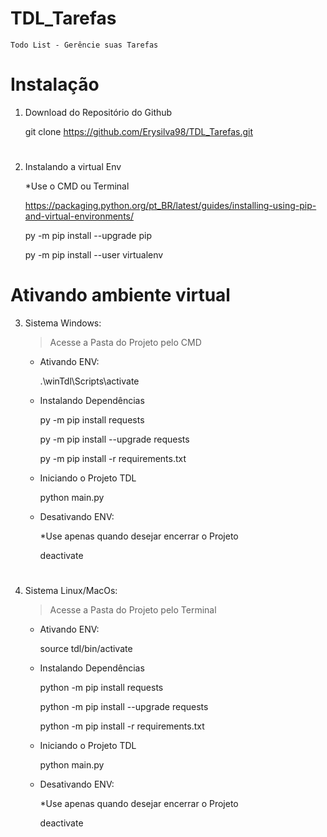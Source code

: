 # TDL_Tarefas
    Todo List - Gerêncie suas Tarefas


# Instalação 

1. Download do Repositório do Github

    git clone https://github.com/Erysilva98/TDL_Tarefas.git
#
2. Instalando a virtual Env

    *Use o CMD ou Terminal

    https://packaging.python.org/pt_BR/latest/guides/installing-using-pip-and-virtual-environments/

    py -m pip install --upgrade pip

    py -m pip install --user virtualenv
#
# Ativando ambiente virtual 

3. Sistema Windows: 

    > Acesse a Pasta do Projeto pelo CMD

    - Ativando ENV:

        .\winTdl\Scripts\activate

    - Instalando Dependências

        py -m pip install requests

        py -m pip install --upgrade requests

        py -m pip install -r requirements.txt
    
    - Iniciando o Projeto TDL

        python main.py

    - Desativando ENV:

        *Use apenas quando desejar encerrar o Projeto

        deactivate

# 

4. Sistema Linux/MacOs:

    > Acesse a Pasta do Projeto pelo Terminal 
    
    - Ativando ENV:

        source tdl/bin/activate

    - Instalando Dependências

        python -m pip install requests

        python -m pip install --upgrade requests

        python -m pip install -r requirements.txt
        
    - Iniciando o Projeto TDL

        python main.py

    - Desativando ENV:

        *Use apenas quando desejar encerrar o Projeto

        deactivate
